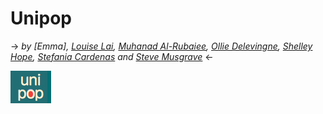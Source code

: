 Unipop
====

-> *by [Emma], [Louise Lai], [Muhanad Al-Rubaiee], [Ollie Delevingne], [Shelley Hope], [Stefania Cardenas] and [Steve Musgrave]* <-




![](public/readme_images/unipop.jpg) 	

[Emma Williams]:https://github.com/Em01
[Louise Lai]:https://github.com/loulai
[Muhanad Al-Rubaiee]:https://github.com/muhanad40
[Ollie Delevingne]:https://github.com/odelevingne
[Shelley Hope]:https://github.com/ShelleyHope
[Stefania Cardenas]:https://github.com/stefaniacardenas
[Steve Musgrave]:https://github.com/StephanMusgrave